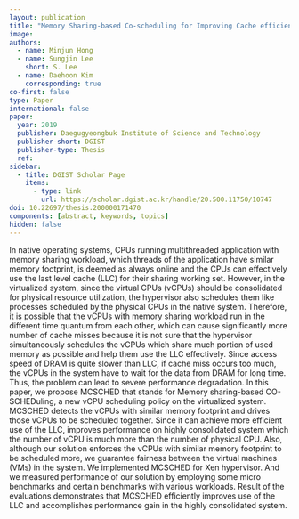 ```yaml
---
layout: publication
title: "Memory Sharing-based Co-scheduling for Improving Cache efficiency of SMP Virtual Machines"
image: 
authors:
  - name: Minjun Hong
  - name: Sungjin Lee
    short: S. Lee
  - name: Daehoon Kim
    corresponding: true
co-first: false
type: Paper
international: false
paper: 
  year: 2019
  publisher: Daegugyeongbuk Institute of Science and Technology
  publisher-short: DGIST
  publisher-type: Thesis
  ref:
sidebar:
  - title: DGIST Scholar Page
    items:
      - type: link
        url: https://scholar.dgist.ac.kr/handle/20.500.11750/10747
doi: 10.22697/thesis.200000171470
components: [abstract, keywords, topics]
hidden: false
---
```


In native operating systems, CPUs running multithreaded application with memory sharing workload, which threads of the application have similar memory footprint, is deemed as always online and the CPUs can effectively use the last level cache (LLC) for their sharing working set. However, in the virtualized system, since the virtual CPUs (vCPUs) should be consolidated for physical resource utilization, the hypervisor also schedules them like processes scheduled by the physical CPUs in the native system. Therefore, it is possible that the vCPUs with memory sharing workload run in the different time quantum from each other, which can cause significantly more number of cache misses because it is not sure that the hypervisor simultaneously schedules the vCPUs which share much portion of used memory as possible and help them use the LLC effectively. Since access speed of DRAM is quite slower than LLC, if cache miss occurs too much, the vCPUs in the system have to wait for the data from DRAM for long time. Thus, the problem can lead to severe performance degradation. In this paper, we propose MCSCHED that stands for Memory sharing-based CO-SCHEDuling, a new vCPU scheduling policy on the virtualized system. MCSCHED detects the vCPUs with similar memory footprint and drives those vCPUs to be scheduled together. Since it can achieve more efficient use of the LLC, improves performance on highly consolidated system which the number of vCPU is much more than the number of physical CPU. Also, although our solution enforces the vCPUs with similar memory footprint to be scheduled more, we guarantee fairness between the virtual machines (VMs) in the system. We implemented MCSCHED for Xen hypervisor. And we measured performance of our solution by employing some micro benchmarks and certain benchmarks with various workloads. Result of the evaluations demonstrates that MCSCHED efficiently improves use of the LLC and accomplishes performance gain in the highly consolidated system.